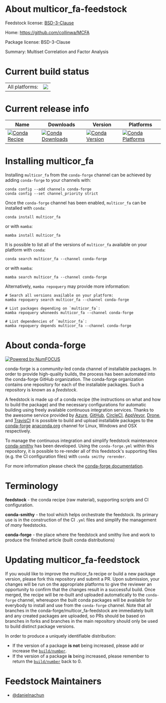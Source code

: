 About multicor_fa-feedstock
===========================

Feedstock license: [BSD-3-Clause](https://github.com/conda-forge/multicor_fa-feedstock/blob/main/LICENSE.txt)

Home: https://github.com/collinwa/MCFA

Package license: BSD-3-Clause

Summary: Multiset Correlation and Factor Analysis

Current build status
====================


<table><tr><td>All platforms:</td>
    <td>
      <a href="https://dev.azure.com/conda-forge/feedstock-builds/_build/latest?definitionId=25123&branchName=main">
        <img src="https://dev.azure.com/conda-forge/feedstock-builds/_apis/build/status/multicor_fa-feedstock?branchName=main">
      </a>
    </td>
  </tr>
</table>

Current release info
====================

| Name | Downloads | Version | Platforms |
| --- | --- | --- | --- |
| [![Conda Recipe](https://img.shields.io/badge/recipe-multicor_fa-green.svg)](https://anaconda.org/conda-forge/multicor_fa) | [![Conda Downloads](https://img.shields.io/conda/dn/conda-forge/multicor_fa.svg)](https://anaconda.org/conda-forge/multicor_fa) | [![Conda Version](https://img.shields.io/conda/vn/conda-forge/multicor_fa.svg)](https://anaconda.org/conda-forge/multicor_fa) | [![Conda Platforms](https://img.shields.io/conda/pn/conda-forge/multicor_fa.svg)](https://anaconda.org/conda-forge/multicor_fa) |

Installing multicor_fa
======================

Installing `multicor_fa` from the `conda-forge` channel can be achieved by adding `conda-forge` to your channels with:

```
conda config --add channels conda-forge
conda config --set channel_priority strict
```

Once the `conda-forge` channel has been enabled, `multicor_fa` can be installed with `conda`:

```
conda install multicor_fa
```

or with `mamba`:

```
mamba install multicor_fa
```

It is possible to list all of the versions of `multicor_fa` available on your platform with `conda`:

```
conda search multicor_fa --channel conda-forge
```

or with `mamba`:

```
mamba search multicor_fa --channel conda-forge
```

Alternatively, `mamba repoquery` may provide more information:

```
# Search all versions available on your platform:
mamba repoquery search multicor_fa --channel conda-forge

# List packages depending on `multicor_fa`:
mamba repoquery whoneeds multicor_fa --channel conda-forge

# List dependencies of `multicor_fa`:
mamba repoquery depends multicor_fa --channel conda-forge
```


About conda-forge
=================

[![Powered by
NumFOCUS](https://img.shields.io/badge/powered%20by-NumFOCUS-orange.svg?style=flat&colorA=E1523D&colorB=007D8A)](https://numfocus.org)

conda-forge is a community-led conda channel of installable packages.
In order to provide high-quality builds, the process has been automated into the
conda-forge GitHub organization. The conda-forge organization contains one repository
for each of the installable packages. Such a repository is known as a *feedstock*.

A feedstock is made up of a conda recipe (the instructions on what and how to build
the package) and the necessary configurations for automatic building using freely
available continuous integration services. Thanks to the awesome service provided by
[Azure](https://azure.microsoft.com/en-us/services/devops/), [GitHub](https://github.com/),
[CircleCI](https://circleci.com/), [AppVeyor](https://www.appveyor.com/),
[Drone](https://cloud.drone.io/welcome), and [TravisCI](https://travis-ci.com/)
it is possible to build and upload installable packages to the
[conda-forge](https://anaconda.org/conda-forge) [anaconda.org](https://anaconda.org/)
channel for Linux, Windows and OSX respectively.

To manage the continuous integration and simplify feedstock maintenance
[conda-smithy](https://github.com/conda-forge/conda-smithy) has been developed.
Using the ``conda-forge.yml`` within this repository, it is possible to re-render all of
this feedstock's supporting files (e.g. the CI configuration files) with ``conda smithy rerender``.

For more information please check the [conda-forge documentation](https://conda-forge.org/docs/).

Terminology
===========

**feedstock** - the conda recipe (raw material), supporting scripts and CI configuration.

**conda-smithy** - the tool which helps orchestrate the feedstock.
                   Its primary use is in the construction of the CI ``.yml`` files
                   and simplify the management of *many* feedstocks.

**conda-forge** - the place where the feedstock and smithy live and work to
                  produce the finished article (built conda distributions)


Updating multicor_fa-feedstock
==============================

If you would like to improve the multicor_fa recipe or build a new
package version, please fork this repository and submit a PR. Upon submission,
your changes will be run on the appropriate platforms to give the reviewer an
opportunity to confirm that the changes result in a successful build. Once
merged, the recipe will be re-built and uploaded automatically to the
`conda-forge` channel, whereupon the built conda packages will be available for
everybody to install and use from the `conda-forge` channel.
Note that all branches in the conda-forge/multicor_fa-feedstock are
immediately built and any created packages are uploaded, so PRs should be based
on branches in forks and branches in the main repository should only be used to
build distinct package versions.

In order to produce a uniquely identifiable distribution:
 * If the version of a package **is not** being increased, please add or increase
   the [``build/number``](https://docs.conda.io/projects/conda-build/en/latest/resources/define-metadata.html#build-number-and-string).
 * If the version of a package **is** being increased, please remember to return
   the [``build/number``](https://docs.conda.io/projects/conda-build/en/latest/resources/define-metadata.html#build-number-and-string)
   back to 0.

Feedstock Maintainers
=====================

* [@danielnachun](https://github.com/danielnachun/)

